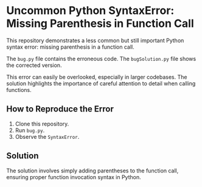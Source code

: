 # Uncommon Python SyntaxError: Missing Parenthesis in Function Call

This repository demonstrates a less common but still important Python syntax error: missing parenthesis in a function call.

The `bug.py` file contains the erroneous code.  The `bugSolution.py` file shows the corrected version.

This error can easily be overlooked, especially in larger codebases.  The solution highlights the importance of careful attention to detail when calling functions.

## How to Reproduce the Error

1. Clone this repository.
2. Run `bug.py`.
3. Observe the `SyntaxError`.

## Solution

The solution involves simply adding parentheses to the function call, ensuring proper function invocation syntax in Python.